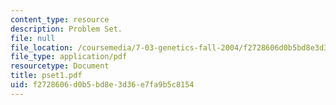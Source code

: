 ```yaml
---
content_type: resource
description: Problem Set.
file: null
file_location: /coursemedia/7-03-genetics-fall-2004/f2728606d0b5bd8e3d36e7fa9b5c8154_pset1.pdf
file_type: application/pdf
resourcetype: Document
title: pset1.pdf
uid: f2728606-d0b5-bd8e-3d36-e7fa9b5c8154
---
```

